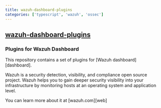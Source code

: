 ```yaml
---
title: wazuh-dashboard-plugins
categories: ['typescript', 'wazuh', 'ossec']
---
```

## [wazuh-dashboard-plugins](https://github.com/wazuh/wazuh-dashboard-plugins)

### Plugins for Wazuh Dashboard


This repository contains a set of plugins for [Wazuh dashboard][dashboard].

Wazuh is a security detection, visibility, and compliance open source project. Wazuh helps
you to gain deeper security visibility into your infrastructure by monitoring hosts at an
operating system and application level.

You can learn more about it at [wazuh.com][web]
